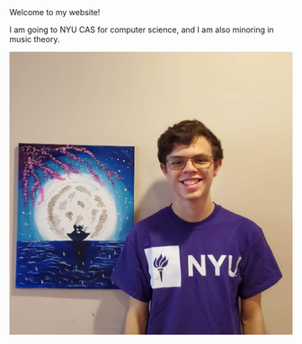 <html>
  <head>
    Welcome to my website!
  </head>
  <body>
    <p>I am going to NYU CAS for computer science, and I am also minoring in music theory.</p>
    <a><img src="_images/websitePic.jpg" alt="websitePic" class="inline"/></a>
    
